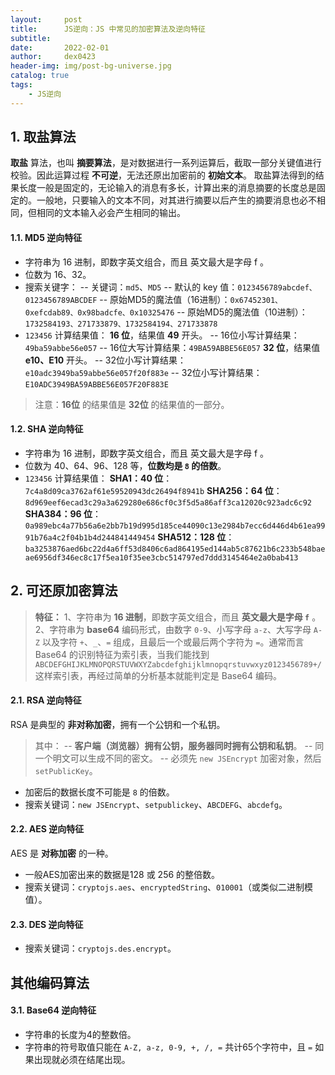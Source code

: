 ```yaml
---
layout:     post
title:      JS逆向：JS 中常见的加密算法及逆向特征
subtitle:   
date:       2022-02-01
author:     dex0423
header-img: img/post-bg-universe.jpg
catalog: true
tags:
    - JS逆向
---
```



## 1. 取盐算法

**取盐** 算法，也叫 **摘要算法**，是对数据进行一系列运算后，截取一部分关键值进行校验。因此运算过程 **不可逆**，无法还原出加密前的 **初始文本**。
取盐算法得到的结果长度一般是固定的，无论输入的消息有多长，计算出来的消息摘要的长度总是固定的。一般地，只要输入的文本不同，对其进行摘要以后产生的摘要消息也必不相同，但相同的文本输入必会产生相同的输出。

#### 1.1.  MD5 逆向特征

- 字符串为 16 进制，即数字英文组合，而且 英文最大是字母 f 。
- 位数为 16、32。
- 搜索关键字：
  -- 关键词：`md5`、`MD5`
  -- 默认的 key 值：```0123456789abcdef、0123456789ABCDEF```
  -- 原始MD5的魔法值（16进制）：```0x67452301、0xefcdab89、0x98badcfe、0x10325476```
  -- 原始MD5的魔法值（10进制）：```1732584193、271733879、1732584194、271733878```
- `123456` 计算结果值：
  **16 位**，结果值 **49** 开头。
  -- 16位小写计算结果：`49ba59abbe56e057`
  -- 16位大写计算结果：`49BA59ABBE56E057`
  **32 位**，结果值 **e10、E10** 开头。
  -- 32位小写计算结果：`e10adc3949ba59abbe56e057f20f883e`
  -- 32位小写计算结果：`E10ADC3949BA59ABBE56E057F20F883E`

>注意：**16位** 的结果值是 **32位** 的结果值的一部分。

#### 1.2. SHA 逆向特征

- 字符串为 16 进制，即数字英文组合，而且 英文最大是字母 f 。
- 位数为 40、64、96、128 等，**位数均是 `8` 的倍数**。
- `123456` 计算结果值：
  **SHA1：40 位**：`7c4a8d09ca3762af61e59520943dc26494f8941b`
  **SHA256：64 位**：`8d969eef6ecad3c29a3a629280e686cf0c3f5d5a86aff3ca12020c923adc6c92`
  **SHA384：96 位**：`0a989ebc4a77b56a6e2bb7b19d995d185ce44090c13e2984b7ecc6d446d4b61ea9991b76a4c2f04b1b4d244841449454`
  **SHA512：128 位**：
  `ba3253876aed6bc22d4a6ff53d8406c6ad864195ed144ab5c87621b6c233b548baeae6956df346ec8c17f5ea10f35ee3cbc514797ed7ddd3145464e2a0bab413`

## 2. 可还原加密算法

>**特征：**
>1、字符串为 **16 进制**，即数字英文组合，而且 **英文最大是字母 `f`** 。
>2、字符串为 **base64** 编码形式，由数字 `0-9`、小写字母 `a-z`、大写字母 `A-Z` 以及字符 `+`、`_`、`=` 组成，且最后一个或最后两个字符为 `=`。通常而言 Base64 的识别特征为索引表，当我们能找到 `ABCDEFGHIJKLMNOPQRSTUVWXYZabcdefghijklmnopqrstuvwxyz0123456789+/` 这样索引表，再经过简单的分析基本就能判定是 Base64 编码。

#### 2.1. RSA 逆向特征

RSA 是典型的 **非对称加密**，拥有一个公钥和一个私钥。

>其中：
-- **客户端（浏览器）拥有公钥，服务器同时拥有公钥和私钥**。
-- 同一个明文可以生成不同的密文。
-- 必须先 `new JSEncrypt` 加密对象，然后 `setPublicKey`。
- 加密后的数据长度不可能是 `8` 的倍数。
- 搜索关键词：`new JSEncrypt`、`setpublickey`、`ABCDEFG`、`abcdefg`。

#### 2.2. AES 逆向特征

AES 是 **对称加密** 的一种。
- 一般AES加密出来的数据是128 或 256 的整倍数。
- 搜索关键词：`cryptojs.aes`、`encryptedString`、`010001`（或类似二进制模值）。

#### 2.3. DES 逆向特征
- 搜索关键词：`cryptojs.des.encrypt`。

## 其他编码算法

#### 3.1. Base64 逆向特征

- 字符串的长度为4的整数倍。
- 字符串的符号取值只能在 `A-Z, a-z, 0-9, +, /, =` 共计65个字符中，且 `=` 如果出现就必须在结尾出现。